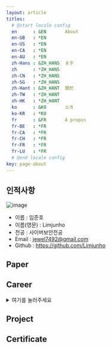 ```yaml
---
layout: article
titles:
  # @start locale config
  en      : &EN       About
  en-GB   : *EN
  en-US   : *EN
  en-CA   : *EN
  en-AU   : *EN
  zh-Hans : &ZH_HANS  关于
  zh      : *ZH_HANS
  zh-CN   : *ZH_HANS
  zh-SG   : *ZH_HANS
  zh-Hant : &ZH_HANT  關於
  zh-TW   : *ZH_HANT
  zh-HK   : *ZH_HANT
  ko      : &KO       소개
  ko-KR   : *KO
  fr      : &FR       À propos
  fr-BE   : *FR
  fr-CA   : *FR
  fr-CH   : *FR
  fr-FR   : *FR
  fr-LU   : *FR
  # @end locale config
key: page-about
---
```


## 인적사항  

![image](/favicon.ico)  
* 이름 : 임준호
* 이름(영문) : Limjunho  
* 전공 : 사이버보안전공
* Email : jewel7492@gmail.com
* Github : https://github.com/Limjunho

## Paper  

## Career  
<details>
<summary>여기를 눌러주세요</summary>
<div markdown="1">       

![test](/assets/about/상장.png)  

</div>
</details>

## Project  

## Certificate

